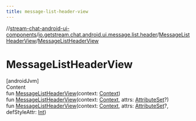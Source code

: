```yaml
---
title: message-list-header-view
---
```

//[stream-chat-android-ui-components](../../../index.md)/[io.getstream.chat.android.ui.message.list.header](../index.md)/[MessageListHeaderView](index.md)/[MessageListHeaderView](MessageListHeaderView.md)



# MessageListHeaderView  
[androidJvm]  
Content  
fun [MessageListHeaderView](MessageListHeaderView.md)(context: [Context](https://developer.android.com/reference/kotlin/android/content/Context.html))  
fun [MessageListHeaderView](MessageListHeaderView.md)(context: [Context](https://developer.android.com/reference/kotlin/android/content/Context.html), attrs: [AttributeSet](https://developer.android.com/reference/kotlin/android/util/AttributeSet.html)?)  
fun [MessageListHeaderView](MessageListHeaderView.md)(context: [Context](https://developer.android.com/reference/kotlin/android/content/Context.html), attrs: [AttributeSet](https://developer.android.com/reference/kotlin/android/util/AttributeSet.html)?, defStyleAttr: [Int](https://kotlinlang.org/api/latest/jvm/stdlib/kotlin/-int/index.html))  



